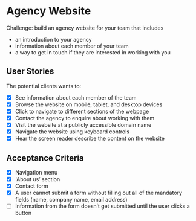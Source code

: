 # Agency Website

Challenge: build an agency website for your team that includes
- an introduction to your agency
- information about each member of your team
- a way to get in touch if they are interested in working with you

## User Stories
The potential clients wants to:
- [x] See information about each member of the team 
- [x] Browse the website on mobile, tablet, and desktop devices
- [x] Click to navigate to different sections of the webpage
- [x] Contact the agency to enquire about working with them
- [x] Visit the website at a publicly accessible domain name
- [x] Navigate the website using keyboard controls
- [x] Hear the screen reader describe the content on the website

## Acceptance Criteria
- [x] Navigation menu
- [x] 'About us’ section
- [x] Contact form 
- [x] A user cannot submit a form without filling out all of the mandatory fields (name, company name, email address)
- [ ] Information from the form doesn’t get submitted until the user clicks a button
